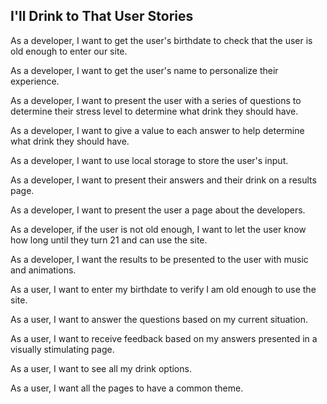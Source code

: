 ## I'll Drink to That User Stories

As a developer, I want to get the user's birthdate to check that the user is old enough to enter our site. 

As a developer, I want to get the user's name to personalize their experience.

As a developer, I want to present the user with a series of questions to determine their stress level to determine what drink they should have. 

As a developer, I want to give a value to each answer to help determine what drink they should have.

As a developer, I want to use local storage to store the user's input.

As a developer, I want to present their answers and their drink on a results page.

As a developer, I want to present the user a page about the developers. 

As a developer, if the user is not old enough, I want to let the user know how long until they turn 21 and can use the site.

As a developer, I want the results to be presented to the user with music and animations. 

As a user, I want to enter my birthdate to verify I am old enough to use the site. 

As a user, I want to answer the questions based on my current situation.

As a user, I want to receive feedback based on my answers presented in a visually stimulating page. 

As a user, I want to see all my drink options. 

As a user, I want all the pages to have a common theme. 
